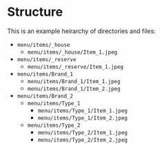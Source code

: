 # Structure

This is an example heirarchy of directories and files:

- `menu/items/_house`
  - `menu/items/_house/Item_1.jpeg`
- `menu/items/_reserve`
  - `menu/items/_reserve/Item_1.jpeg`
- `menu/items/Brand_1`
  - `menu/items/Brand_1/Item_1.jpeg`
  - `menu/items/Brand_1/Item_2.jpeg`
- `menu/items/Brand_2`
  - `menu/items/Type_1`
    - `menu/items/Type_1/Item_1.jpeg`
    - `menu/items/Type_1/Item_2.jpeg`
  - `menu/items/Type_2`
    - `menu/items/Type_2/Item_1.jpeg`
    - `menu/items/Type_2/Item_2.jpeg`
